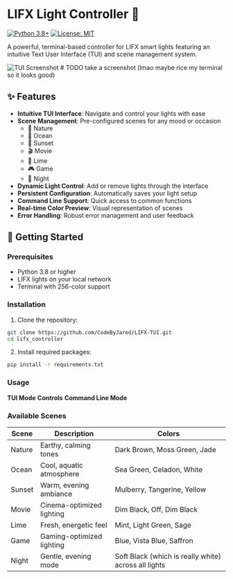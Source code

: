 # LIFX Light Controller 🌈
[![Python 3.8+](https://img.shields.io/badge/python-3.8+-blue.svg)](https://www.python.org/downloads/)
[![License: MIT](https://img.shields.io/badge/License-MIT-yellow.svg)](https://opensource.org/licenses/MIT)

A powerful, terminal-based controller for LIFX smart lights featuring an intuitive Text User Interface (TUI) and scene management system.

![TUI Screenshot](screenshot.png) # TODO take a screenshot (lmao maybe rice my terminal so it looks good)

## ✨ Features

- **Intuitive TUI Interface**: Navigate and control your lights with ease
- **Scene Management**: Pre-configured scenes for any mood or occasion
  - 🌿 Nature
  - 🌊 Ocean
  - 🌅 Sunset
  - 🎬 Movie
  - 🍋 Lime
  - 🎮 Game
  - 🌙 Night
- **Dynamic Light Control**: Add or remove lights through the interface
- **Persistent Configuration**: Automatically saves your light setup
- **Command Line Support**: Quick access to common functions
- **Real-time Color Preview**: Visual representation of scenes
- **Error Handling**: Robust error management and user feedback

## 🚀 Getting Started

### Prerequisites

- Python 3.8 or higher
- LIFX lights on your local network
- Terminal with 256-color support

### Installation

1. Clone the repository:
```bash
git clone https://github.com/CodeByJared/LIFX-TUI.git
cd lifx_controller
```

2. Install required packages:
```bash
pip install -r requirements.txt
```
### Usage
**TUI Mode**
**Controls**
**Command Line Mode**


### Available Scenes
| Scene | Description | Colors |
|--------|-------------|---------|
| Nature | Earthy, calming tones | Dark Brown, Moss Green, Jade |
| Ocean | Cool, aquatic atmosphere | Sea Green, Celadon, White |
| Sunset | Warm, evening ambiance | Mulberry, Tangerine, Yellow |
| Movie | Cinema-optimized lighting | Dim Black, Off, Dim Black |
| Lime | Fresh, energetic feel | Mint, Light Green, Sage |
| Game | Gaming-optimized lighting | Blue, Vista Blue, Saffron |
| Night | Gentle, evening mode | Soft Black (which is really white) across all lights |
